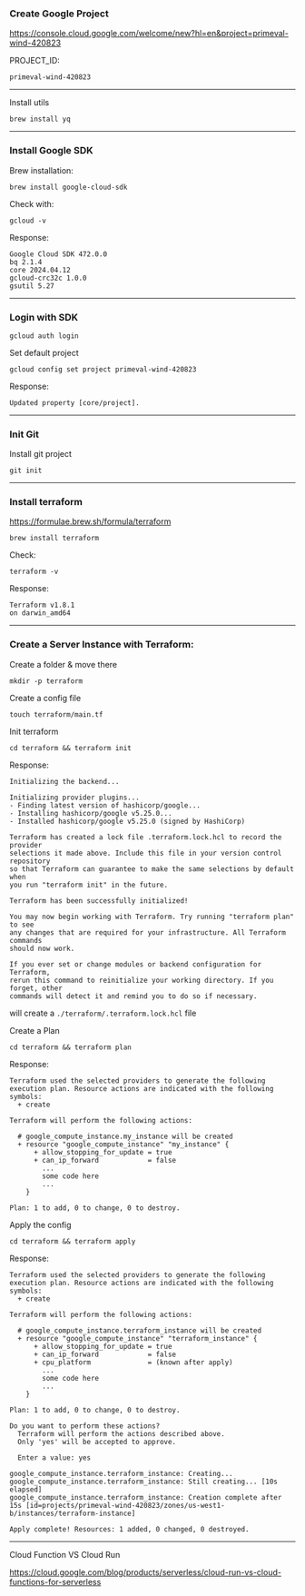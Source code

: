 ### Create Google Project

https://console.cloud.google.com/welcome/new?hl=en&project=primeval-wind-420823

PROJECT_ID:

```
primeval-wind-420823
```

---
Install utils
```shell
brew install yq
```

---

### Install Google SDK

Brew installation:

```shell
brew install google-cloud-sdk
```

Check with:

```shell
gcloud -v
```

Response:

```text
Google Cloud SDK 472.0.0
bq 2.1.4
core 2024.04.12
gcloud-crc32c 1.0.0
gsutil 5.27
```

---

### Login with SDK

```shell
gcloud auth login
```

Set default project

```shell
gcloud config set project primeval-wind-420823 
```

Response:

```shell
Updated property [core/project].
```

---

### Init Git

Install git project

```shell
git init 
```

---

### Install terraform

https://formulae.brew.sh/formula/terraform

```shell
brew install terraform
```

Check:

```shell
terraform -v
```

Response:

```text
Terraform v1.8.1
on darwin_amd64
```

---

### Create a Server Instance with Terraform:


Create a folder & move there

```shell
mkdir -p terraform
```

Create a config file

```shell
touch terraform/main.tf
```

Init terraform

```shell
cd terraform && terraform init
```

Response:

```text
Initializing the backend...

Initializing provider plugins...
- Finding latest version of hashicorp/google...
- Installing hashicorp/google v5.25.0...
- Installed hashicorp/google v5.25.0 (signed by HashiCorp)

Terraform has created a lock file .terraform.lock.hcl to record the provider
selections it made above. Include this file in your version control repository
so that Terraform can guarantee to make the same selections by default when
you run "terraform init" in the future.

Terraform has been successfully initialized!

You may now begin working with Terraform. Try running "terraform plan" to see
any changes that are required for your infrastructure. All Terraform commands
should now work.

If you ever set or change modules or backend configuration for Terraform,
rerun this command to reinitialize your working directory. If you forget, other
commands will detect it and remind you to do so if necessary.
```

will create a `./terraform/.terraform.lock.hcl` file

Create a Plan

```shell
cd terraform && terraform plan
```

Response:

```text
Terraform used the selected providers to generate the following execution plan. Resource actions are indicated with the following symbols:
  + create

Terraform will perform the following actions:

  # google_compute_instance.my_instance will be created
  + resource "google_compute_instance" "my_instance" {
      + allow_stopping_for_update = true
      + can_ip_forward            = false
        ...
        some code here
        ...
    }

Plan: 1 to add, 0 to change, 0 to destroy.
```

Apply the config
```shell
cd terraform && terraform apply
```
Response:
```text
Terraform used the selected providers to generate the following execution plan. Resource actions are indicated with the following symbols:
  + create

Terraform will perform the following actions:

  # google_compute_instance.terraform_instance will be created
  + resource "google_compute_instance" "terraform_instance" {
      + allow_stopping_for_update = true
      + can_ip_forward            = false
      + cpu_platform              = (known after apply)
        ...
        some code here
        ...
    }

Plan: 1 to add, 0 to change, 0 to destroy.

Do you want to perform these actions?
  Terraform will perform the actions described above.
  Only 'yes' will be accepted to approve.

  Enter a value: yes 

google_compute_instance.terraform_instance: Creating...
google_compute_instance.terraform_instance: Still creating... [10s elapsed]
google_compute_instance.terraform_instance: Creation complete after 15s [id=projects/primeval-wind-420823/zones/us-west1-b/instances/terraform-instance]

Apply complete! Resources: 1 added, 0 changed, 0 destroyed.
```

---

Cloud Function VS Cloud Run

https://cloud.google.com/blog/products/serverless/cloud-run-vs-cloud-functions-for-serverless

